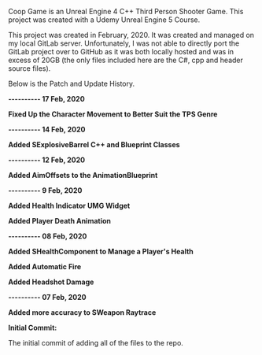 Coop Game is an Unreal Engine 4 C++ Third Person Shooter Game. This project was created with a Udemy Unreal Engine 5 Course.

This project was created in February, 2020. It was created and managed on my local GitLab server. Unfortunately, I was not able to directly port the GitLab project over to GitHub as it was both locally hosted and was in excess of 20GB (the only files included here are the C#, cpp and header source files).

Below is the Patch and Update History.

**---------- 17 Feb, 2020**

**Fixed Up the Character Movement to Better Suit the TPS Genre**

**---------- 14 Feb, 2020**

**Added SExplosiveBarrel C++ and Blueprint Classes**

**---------- 12 Feb, 2020**

**Added AimOffsets to the AnimationBlueprint**

**---------- 9 Feb, 2020**

**Added Health Indicator UMG Widget**

**Added Player Death Animation**

**---------- 08 Feb, 2020**

**Added SHealthComponent to Manage a Player's Health**

**Added Automatic Fire**

**Added Headshot Damage**

**---------- 07 Feb, 2020**

**Added more accuracy to SWeapon Raytrace**

**Initial Commit:**

The initial commit of adding all of the files to the repo.
